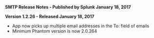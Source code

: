 **SMTP Release Notes - Published by Splunk January 18, 2017**


**Version 1.2.26 - Released January 18, 2017**

* App now picks up multiple email addresses in the To: field of emails
* Minimum Phantom version is now 2.0.264
